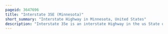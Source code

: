 ```yaml
---
pageid: 3647696
title: "Interstate 35E (Minnesota)"
short_summary: "Interstate Highway in Minnesota, United States"
description: "Interstate 35e is an interstate Highway in the us State of Minnesota passing through downtown Saint Paul. It is one of two i-35 Highways through the twin Cities of Minneapolis and saint-paul the other being i-35w through Minneapolis. Thus, both Ends of I-35E are shared with I-35W and I-35."
---
```

